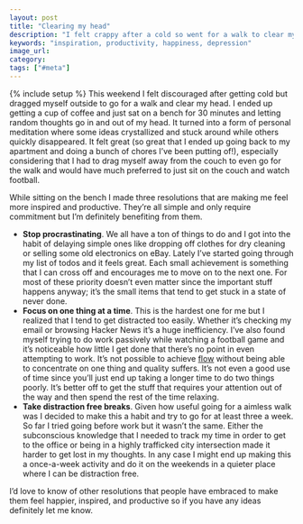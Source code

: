 ```yaml
---
layout: post
title: "Clearing my head"
description: "I felt crappy after a cold so went for a walk to clear my head. Thinking about nothing inspired me to come up with 3 resolutions that have made me feel happier, productive, and more inspired."
keywords: "inspiration, productivity, happiness, depression"
image_url:
category:
tags: ["#meta"]
---
```

{% include setup %}
This weekend I felt discouraged after getting cold but dragged myself outside to go for a walk and clear my head. I ended up getting a cup of coffee and just sat on a bench for 30 minutes and letting random thoughts go in and out of my head. It turned into a form of personal meditation where some ideas crystallized and stuck around while others quickly disappeared. It felt great (so great that I ended up going back to my apartment and doing a bunch of chores I’ve been putting of!), especially considering that I had to drag myself away from the couch to even go for the walk and would have much preferred to just sit on the couch and watch football.

While sitting on the bench I made three resolutions that are making me feel more inspired and productive. They’re all simple and only require commitment but I’m definitely benefiting from them.

<ul>
<li><strong>Stop procrastinating</strong>. We all have a ton of things to do and I got into the habit of delaying simple ones like dropping off clothes for dry cleaning or selling some old electronics on eBay. Lately I’ve started going through my list of todos and it feels great. Each small achievement is something that I can cross off and encourages me to move on to the next one. For most of these priority doesn’t even matter since the important stuff happens anyway; it’s the small items that tend to get stuck in a state of never done.</li>
<li><strong>Focus on one thing at a time</strong>. This is the hardest one for me but I realized that I tend to get distracted too easily. Whether it’s checking my email or browsing Hacker News it’s a huge inefficiency. I’ve also found myself trying to do work passively while watching a football game and it’s noticeable how little I get done that there’s no point in even attempting to work. It’s not possible to achieve <a href="https://en.wikipedia.org/wiki/Mihaly_Csikszentmihalyi#Flow" target="_blank">flow</a> without being able to concentrate on one thing and quality suffers. It’s not even a good use of time since you’ll just end up taking a longer time to do two things poorly. It’s better off to get the stuff that requires your attention out of the way and then spend the rest of the time relaxing.</li>
<li><strong>Take distraction free breaks</strong>. Given how useful going for a aimless walk was I decided to make this a habit and try to go for at least three a week. So far I tried going before work but it wasn’t the same. Either the subconscious knowledge that I needed to track my time in order to get to the office or being in a highly trafficked city intersection made it harder to get lost in my thoughts. In any case I might end up making this a once-a-week activity and do it on the weekends in a quieter place where I can be distraction free.</li>
</ul>

I’d love to know of other resolutions that people have embraced to make them feel happier, inspired, and productive so if you have any ideas definitely let me know.